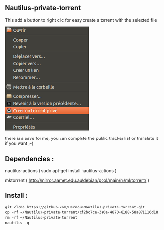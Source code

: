 Nautilus-private-torrent
---------
This add a button to right clic for easy create a torrent with the selected file

![](https://raw.githubusercontent.com/Hernou/Nautilus-private-torrent/master/Capture%20du%202014-07-16%2014:07:25.png)

there is a save for me, you can complete the public tracker list or translate it if you want ;-)

Dependencies :
------------
nautilus-actions ( sudo apt-get install nautilus-actions )

mktorrent ( http://mirror.aarnet.edu.au/debian/pool/main/m/mktorrent/ )


Install :
------------

```html
git clone https://github.com/Hernou/Nautilus-private-torrent.git
cp -rf ~/Nautilus-private-torrent/cf2bc7ce-3a0a-4870-8188-58a871116d18.desktop ~/.local/share/file-manager/actions/cf2bc7ce-3a0a-4870-8188-58a871116d18.desktop
rm -rf ~/Nautilus-private-torrent
nautilus -q

```
